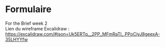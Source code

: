# Formulaire
For the Brief week 2 <br/>
Lien du wireframe Excalidraw : https://excalidraw.com/#json=Uk5ERTq__2PP_MFmRaTl_,PPoCiyJ8geexA-35LHYYfw
